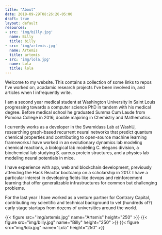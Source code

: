 ```yaml
---
title: "About"
date: 2018-09-29T08:26:20-05:00
draft: true
layout: default
resources:
- src: 'img/billy.jpg'
  name: Billy
  title: billy
- src: 'img/artemis.jpg'
  name: Artemis
  title: artemis
- src: 'img/lola.jpg'
  name: Lola
  title: lola
---
```


Welcome to my website. This contains a collection of some links to repos I've worked on, acadamic research projects I've been involved in, and articles when I infrequently write.

I am a second year medical student at Washington University in Saint Louis progressing towards a computer science PhD in tandem with his medical degree.  Before medical school he graduated Summa Cum Laude from Pomona College in 2016, double majoring in Chemistry and Mathematics.

I currently works as a developer in the Swamidass Lab at WashU, researching graph-based recurrent neural networks that predict quantum chemical properties and contributing to open-source machine learning frameworks.I have worked in an evolutionary dynamics lab modeling chemical reactions, a biological lab modeling C. elegans division, a biochemical lab studying S. aureus protein structures, and a physics lab modeling neural potentials in mice.

I have experience with app, web and blockchain development, previously attending the Hack Reactor bootcamp on a scholarship in 2017. I have a particular interest in developing fields like devops and reinforcement learning that offer generalizable infrastructures for common but challenging problems.

For the last year I have worked as a venture partner for Contrary Capital, contributing my scientific and technical background to vet (hundreds of?) early stage startups from dozens of universities around the world.

<!-- {{< gallery >}} -->
<div class="gallery">
  {{< figure src="img/artemis.jpg" name="Artemis" height="250" >}}
  {{< figure src="img/billy.jpg" name="Billy" height="250" >}}
  {{< figure src="img/lola.jpg" name="Lola" height="250" >}}
</div>